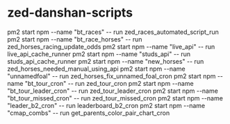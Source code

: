 # zed-danshan-scripts

pm2 start npm  --name "bt_races" -- run zed_races_automated_script_run
pm2 start npm  --name "bt_race_horses" -- run zed_horses_racing_update_odds
pm2 start npm  --name "live_api" -- run live_api_cache_runner
pm2 start npm  --name "studs_api" -- run studs_api_cache_runner
pm2 start npm  --name "new_horses" -- run zed_horses_needed_manual_using_api
pm2 start npm  --name "unnamedfoal" -- run zed_horses_fix_unnamed_foal_cron
pm2 start npm  --name "bt_tour_cron" -- run zed_tour_cron
pm2 start npm  --name "bt_tour_leader_cron" -- run zed_tour_leader_cron
pm2 start npm  --name "bt_tour_missed_cron" -- run zed_tour_missed_cron
pm2 start npm --name "leader_b2_cron" -- run leaderboard_b2_cron
pm2 start npm --name "cmap_combs" -- run get_parents_color_pair_chart_cron